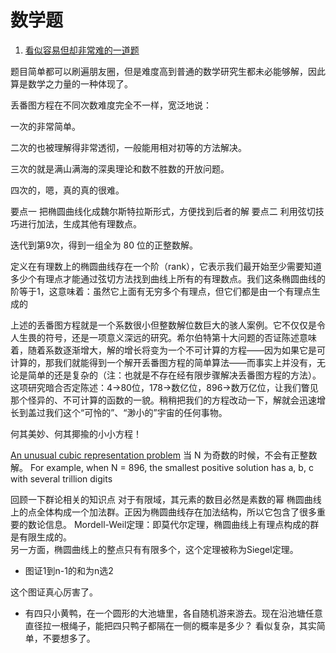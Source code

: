 # 数学题

1. [看似容易但却非常难的一道题](https://zhuanlan.zhihu.com/p/33853851?utm_medium=social&utm_source=weibo)

题目简单都可以刷遍朋友圈，但是难度高到普通的数学研究生都未必能够解，因此算是数学之力量的一种体现了。




丢番图方程在不同次数难度完全不一样，宽泛地说：

一次的非常简单。

二次的也被理解得非常透彻，一般能用相对初等的方法解决。

三次的就是满山满海的深奥理论和数不胜数的开放问题。

四次的，嗯，真的真的很难。

要点一 把椭圆曲线化成魏尔斯特拉斯形式，方便找到后者的解
要点二 利用弦切技巧进行加法，生成其他有理数点。

迭代到第9次，得到一组全为 80 位的正整数解。



定义在有理数上的椭圆曲线存在一个阶（rank），它表示我们最开始至少需要知道多少个有理点才能通过弦切方法找到曲线上所有的有理数点。我们这条椭圆曲线的阶等于1，这意味着：虽然它上面有无穷多个有理点，但它们都是由一个有理点生成的

上述的丢番图方程就是一个系数很小但整数解位数巨大的骇人案例。它不仅仅是令人生畏的符号，还是一项意义深远的研究。希尔伯特第十大问题的否证陈述意味着，随着系数逐渐增大，解的增长将变为一个不可计算的方程——因为如果它是可计算的，那我们就能得到一个解开丢番图方程的简单算法——而事实上并没有，无论是简单的还是复杂的（注：也就是不存在经有限步骤解决丢番图方程的方法）。这项研究暗合否定陈述：4->80位，178->数亿位，896->数万亿位，让我们瞥见那个怪异的、不可计算的函数的一貌。稍稍把我们的方程改动一下，解就会迅速增长到盖过我们这个“可怜的”、“渺小的”宇宙的任何事物。

何其美妙、何其揶揄的小小方程！

[An unusual cubic representation problem](http://ami.ektf.hu/uploads/papers/finalpdf/AMI_43_from29to41.pdf)
当 N 为奇数的时候，不会有正整数解。
For example, when N = 896, the smallest positive solution has a, b, c with several trillion digits


回顾一下群论相关的知识点
对于有限域，其元素的数目必然是素数的幂
椭圆曲线上的点全体构成一个加法群。正因为椭圆曲线存在加法结构，所以它包含了很多重要的数论信息。
Mordell-Weil定理：即莫代尔定理，椭圆曲线上有理点构成的群是有限生成的。    
另一方面，椭圆曲线上的整点只有有限多个，这个定理被称为Siegel定理。


- 图证1到n-1的和为n选2

这个图证真心厉害了。

- 有四只小黄鸭，在一个圆形的大池塘里，各自随机游来游去。现在沿池塘任意直径拉一根绳子，能把四只鸭子都隔在一侧的概率是多少？
看似复杂，其实简单，不要想多了。



